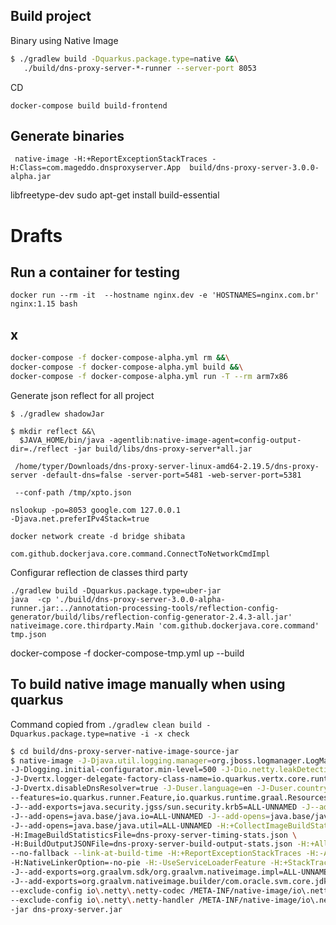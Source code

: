 
## Build project

Binary using Native Image
```bash
$ ./gradlew build -Dquarkus.package.type=native &&\
   ./build/dns-proxy-server-*-runner --server-port 8053
```

CD
```
docker-compose build build-frontend
```


## Generate binaries 
```
 native-image -H:+ReportExceptionStackTraces -H:Class=com.mageddo.dnsproxyserver.App  build/dns-proxy-server-3.0.0-alpha.jar 

```
libfreetype-dev
sudo apt-get install build-essential



# Drafts

## Run a container  for testing

```
docker run --rm -it  --hostname nginx.dev -e 'HOSTNAMES=nginx.com.br' nginx:1.15 bash
```
## x
```bash
docker-compose -f docker-compose-alpha.yml rm &&\
docker-compose -f docker-compose-alpha.yml build &&\
docker-compose -f docker-compose-alpha.yml run -T --rm arm7x86
```

Generate json reflect for all project 

```
$ ./gradlew shadowJar

$ mkdir reflect &&\
  $JAVA_HOME/bin/java -agentlib:native-image-agent=config-output-dir=./reflect -jar build/libs/dns-proxy-server*all.jar

 /home/typer/Downloads/dns-proxy-server-linux-amd64-2.19.5/dns-proxy-server -default-dns=false -server-port=5481 -web-server-port=5381 
 
 --conf-path /tmp/xpto.json

```


```
nslookup -po=8053 google.com 127.0.0.1
-Djava.net.preferIPv4Stack=true

docker network create -d bridge shibata

com.github.dockerjava.core.command.ConnectToNetworkCmdImpl
```

Configurar reflection de classes third party
```
./gradlew build -Dquarkus.package.type=uber-jar
java  -cp './build/dns-proxy-server-3.0.0-alpha-runner.jar:../annotation-processing-tools/reflection-config-generator/build/libs/reflection-config-generator-2.4.3-all.jar' nativeimage.core.thirdparty.Main 'com.github.dockerjava.core.command' tmp.json

```


docker-compose -f docker-compose-tmp.yml up --build



## To build native image manually when using quarkus
Command copied from  `./gradlew clean build -Dquarkus.package.type=native -i -x check`

```bash
$ cd build/dns-proxy-server-native-image-source-jar
$ native-image -J-Djava.util.logging.manager=org.jboss.logmanager.LogManager -J-Dsun.nio.ch.maxUpdateArraySize=100 \
-J-Dlogging.initial-configurator.min-level=500 -J-Dio.netty.leakDetection.level=DISABLED -J-Dio.netty.allocator.maxOrder=3 \
-J-Dvertx.logger-delegate-factory-class-name=io.quarkus.vertx.core.runtime.VertxLogDelegateFactory \
-J-Dvertx.disableDnsResolver=true -J-Duser.language=en -J-Duser.country=US -J-Dfile.encoding=UTF-8 \
--features=io.quarkus.runner.Feature,io.quarkus.runtime.graal.ResourcesFeature,io.quarkus.runtime.graal.DisableLoggingFeature \
-J--add-exports=java.security.jgss/sun.security.krb5=ALL-UNNAMED -J--add-opens=java.base/java.text=ALL-UNNAMED \
-J--add-opens=java.base/java.io=ALL-UNNAMED -J--add-opens=java.base/java.lang.invoke=ALL-UNNAMED \
-J--add-opens=java.base/java.util=ALL-UNNAMED -H:+CollectImageBuildStatistics \
-H:ImageBuildStatisticsFile=dns-proxy-server-timing-stats.json \
-H:BuildOutputJSONFile=dns-proxy-server-build-output-stats.json -H:+AllowFoldMethods -J-Djava.awt.headless=true \
--no-fallback --link-at-build-time -H:+ReportExceptionStackTraces -H:-AddAllCharsets --enable-url-protocols=http \
-H:NativeLinkerOption=-no-pie -H:-UseServiceLoaderFeature -H:+StackTrace \
-J--add-exports=org.graalvm.sdk/org.graalvm.nativeimage.impl=ALL-UNNAMED \
-J--add-exports=org.graalvm.nativeimage.builder/com.oracle.svm.core.jdk=ALL-UNNAMED \
--exclude-config io\.netty\.netty-codec /META-INF/native-image/io\.netty/netty-codec/generated/handlers/reflect-config\.json \
--exclude-config io\.netty\.netty-handler /META-INF/native-image/io\.netty/netty-handler/generated/handlers/reflect-config\.json dns-proxy-server \
-jar dns-proxy-server.jar

```
